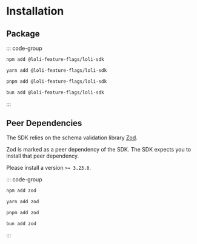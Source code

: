 # Installation

## Package

::: code-group

```bash [npm]
npm add @loli-feature-flags/loli-sdk
```

```bash [yarn]
yarn add @loli-feature-flags/loli-sdk
```

```bash [pnpm]
pnpm add @loli-feature-flags/loli-sdk
```

```bash [bun]
bun add @loli-feature-flags/loli-sdk
```

:::

## Peer Dependencies

The SDK relies on the schema validation library [Zod](https://zod.dev/).

Zod is marked as a peer dependency of the SDK. The SDK expects you to install
that peer dependency.

Please install a version `>= 3.23.0`.

::: code-group

```bash [npm]
npm add zod
```

```bash [yarn]
yarn add zod
```

```bash [pnpm]
pnpm add zod
```

```bash [bun]
bun add zod
```

:::

